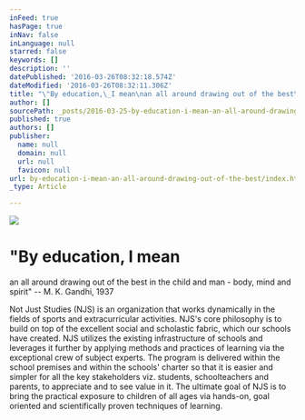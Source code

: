 ```yaml
---
inFeed: true
hasPage: true
inNav: false
inLanguage: null
starred: false
keywords: []
description: ''
datePublished: '2016-03-26T08:32:18.574Z'
dateModified: '2016-03-26T08:32:11.306Z'
title: "\"By education,\_I mean\nan all around drawing out of the best\_in the child\_and man - body,\nmind and spirit\" – \_ \_ \_ \_M. K. Gandhi, 1937"
author: []
sourcePath: _posts/2016-03-25-by-education-i-mean-an-all-around-drawing-out-of-the-best.md
published: true
authors: []
publisher:
  name: null
  domain: null
  url: null
  favicon: null
url: by-education-i-mean-an-all-around-drawing-out-of-the-best/index.html
_type: Article

---
```

![](https://the-grid-user-content.s3-us-west-2.amazonaws.com/aa5b72d7-809f-4ec1-a483-8ca15a04f30d.jpg)

# "By education, I mean
an all around drawing out of the best in the child and man - body,
mind and spirit" --        M. K. Gandhi, 1937

Not Just Studies (NJS) is an organization that works dynamically in the fields of sports and extracurricular activities. NJS's core philosophy is to build on top of the excellent social and scholastic fabric, which our schools have created. NJS utilizes the existing infrastructure of schools and leverages it further by applying methods and practices of learning via the exceptional crew of subject experts. The program is delivered within the school premises and within the schools' charter so that it is easier and simpler for all the key stakeholders viz. students, schoolteachers and parents, to appreciate and to see value in it. The ultimate goal of NJS is to bring the practical exposure to children of all ages via hands-on, goal oriented and scientifically proven techniques of learning.